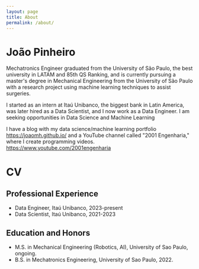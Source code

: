 ```yaml
---
layout: page
title: About
permalink: /about/
---
```


# João Pinheiro
Mechatronics Engineer graduated from the University of São Paulo, the best university in LATAM and 85th QS Ranking, and is currently pursuing a master's degree in Mechanical Engineering from the University of São Paulo with a research project using machine learning techniques to assist surgeries.

I started as an intern at Itaú Unibanco, the biggest bank in Latin America, was later hired as a Data Scientist, and I now work as a Data Engineer. I am seeking opportunities in Data Science and Machine Learning

I have a blog with my data science/machine learning portfolio https://joaomh.github.io/ 
and a YouTube channel called "2001 Engenharia," where I create programming videos. https://www.youtube.com/2001engenharia

# CV
## Professional Experience
* Data Engineer, Itaú Unibanco, 2023-present
* Data Scientist, Itaú Unibanco, 2021-2023

## Education and Honors
* M.S. in Mechanical Engineering (Robotics, AI), University of Sao Paulo, ongoing.
* B.S. in Mechatronics Engineering, University of Sao Paulo, 2022.